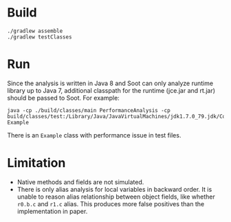 Build
=====
```
./gradlew assemble
./gradlew testClasses
```

Run
===
Since the analysis is written in Java 8
and Soot can only analyze runtime library up to Java 7, additional classpath
for the runtime (jce.jar and rt.jar) should be passed to Soot. For example:

```
java -cp ./build/classes/main PerformanceAnalysis -cp build/classes/test:/Library/Java/JavaVirtualMachines/jdk1.7.0_79.jdk/Contents/Home/jre/lib/rt.jar:/Library/Java/JavaVirtualMachines/jdk1.7.0_79.jdk/Contents/Home/jre/lib/jce.jar Example
```

There is an `Example` class with performance issue in test files.


Limitation
==========
- Native methods and fields are not simulated.
- There is only alias analysis for local variables in backward order. It is unable to reason alias
relationship between object fields, like whether `r0.b.c` and `r1.c` alias. This produces more
false positives than the implementation in paper.


